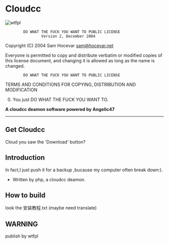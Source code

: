 Cloudcc
===================
![wtfpl](http://www.wtfpl.net/wp-content/uploads/2012/12/wtfpl-badge-4.png)

            DO WHAT THE FUCK YOU WANT TO PUBLIC LICENSE
                    Version 2, December 2004

 Copyright (C) 2004 Sam Hocevar <sam@hocevar.net>

 Everyone is permitted to copy and distribute verbatim or modified
 copies of this license document, and changing it is allowed as long
 as the name is changed.

            DO WHAT THE FUCK YOU WANT TO PUBLIC LICENSE
   TERMS AND CONDITIONS FOR COPYING, DISTRIBUTION AND MODIFICATION

  0. You just DO WHAT THE FUCK YOU WANT TO.





__A cloudcc deamon software powered by Angelic47__

-------------

Get Cloudcc
-------------
Cloud you saw the 'Download' button?

Introduction
-------------
In fact,I just push it for a backup ,bucause my computer often break down:).

* Written by php, a cloudcc deamon. 

How to build
-------------
look the 安装教程.txt (maybe need translate)

WARNING
-------------
publish by wtfpl
